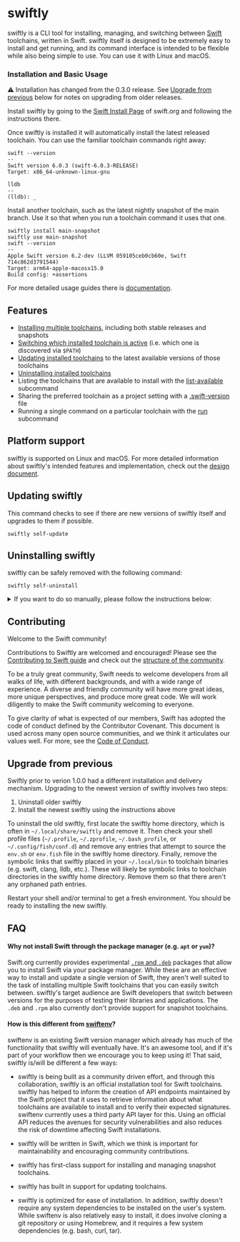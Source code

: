 # swiftly

swiftly is a CLI tool for installing, managing, and switching between [Swift](https://www.swift.org/) toolchains, written in Swift. swiftly itself is designed to be extremely easy to install and get running, and its command interface is intended to be flexible while also being simple to use. You can use it with Linux and macOS.

### Installation and Basic Usage

⚠️ Installation has changed from the 0.3.0 release. See [Upgrade from previous](#upgrade-from-previous) below for notes on upgrading from older releases.

Install swiftly by going to the [Swift Install Page](https://swift.org/install) of swift.org and following the instructions there.

Once swiftly is installed it will automatically install the latest released toolchain. You can use the familiar toolchain commands right away:

```
swift --version
--
Swift version 6.0.3 (swift-6.0.3-RELEASE)
Target: x86_64-unknown-linux-gnu
```

```
lldb
--
(lldb): _
```

Install another toolchain, such as the latest nightly snapshot of the main branch. Use it so that when you run a toolchain command it uses that one.

```
swiftly install main-snapshot
swiftly use main-snapshot
swift --version
--
Apple Swift version 6.2-dev (LLVM 059105ceb0cb60e, Swift 714c862d3791544)
Target: arm64-apple-macosx15.0
Build config: +assertions
```

For more detailed usage guides there is [documentation](https://swiftpackageindex.com/swiftlang/swiftly/main/documentation/swiftlydocs).

## Features

- [Installing multiple toolchains](https://swiftpackageindex.com/swiftlang/swiftly/main/documentation/swiftlydocs/install-toolchains), including both stable releases and snapshots
- [Switching which installed toolchain is active](https://swiftpackageindex.com/swiftlang/swiftly/main/documentation/swiftlydocs/use-toolchains) (i.e. which one is discovered via `$PATH`)
- [Updating installed toolchains](https://swiftpackageindex.com/swiftlang/swiftly/main/documentation/swiftlydocs/update-toolchain) to the latest available versions of those toolchains
- [Uninstalling installed toolchains](https://swiftpackageindex.com/swiftlang/swiftly/main/documentation/swiftlydocs/uninstall-toolchains)
- Listing the toolchains that are available to install with the [list-available](https://swiftpackageindex.com/swiftlang/swiftly/main/documentation/swiftlydocs/swiftly-cli-reference#list-available) subcommand
- Sharing the preferred toolchain as a project setting with a [.swift-version](https://swiftpackageindex.com/swiftlang/swiftly/main/documentation/swiftlydocs/use-toolchains#Sharing-recommended-toolchain-versions) file
- Running a single command on a particular toolchain with the [run](https://swiftpackageindex.com/swiftlang/swiftly/main/documentation/swiftlydocs/swiftly-cli-reference#run) subcommand

## Platform support

swiftly is supported on Linux and macOS. For more detailed information about swiftly's intended features and implementation, check out the [design document](DESIGN.md).

## Updating swiftly

This command checks to see if there are new versions of swiftly itself and upgrades to them if possible.

`swiftly self-update`

## Uninstalling swiftly

swiftly can be safely removed with the following command:

`swiftly self-uninstall`

<details>
<summary>If you want to do so manually, please follow the instructions below:</summary>

NOTE: This will not uninstall any toolchains you have installed unless you do so manually with `swiftly uninstall all`.

1. (Optional) Remove all installed toolchains with `swiftly uninstall all`.

2. Remove any sections added by swiftly in your `.zprofile`, `.bash_profile`, `.profile`, or `fish/conf.d` files. These sections might look like this:

   ```sh
   # Added by swiftly
   . "/Users/<USERNAME>/.swiftly/env.sh"
   ```

3. Remove the swfitly home and bin directories. The default location might be `~/.swiftpm` or `.local/share/swiftly`

4. Restart your shell and check you have correctly removed the swiftly environment.

</details>

## Contributing

Welcome to the Swift community!

Contributions to Swiftly are welcomed and encouraged! Please see the [Contributing to Swift guide](https://www.swift.org/contributing) and check out the [structure of the community](https://www.swift.org/community/#community-structure).

To be a truly great community, Swift needs to welcome developers from all walks of life, with different backgrounds, and with a wide range of experience. A diverse and friendly community will have more great ideas, more unique perspectives, and produce more great code. We will work diligently to make the Swift community welcoming to everyone.

To give clarity of what is expected of our members, Swift has adopted the code of conduct defined by the Contributor Covenant. This document is used across many open source communities, and we think it articulates our values well. For more, see the [Code of Conduct](https://www.swift.org/code-of-conduct/).

## Upgrade from previous

Swiftly prior to verion 1.0.0 had a different installation and delivery mechanism. Upgrading to the newest version of swiftly involves two steps:

1. Uninstall older swiftly
2. Install the newest swiftly using the instructions above

To uninstall the old swiftly, first locate the swiftly home directory, which is often in `~/.local/share/swiftly` and remove it. Then check your shell profile files (`~/.profile`, `~/.zprofile`, `~/.bash_profile`, or `~/.config/fish/conf.d`) and remove any entries that attempt to source the `env.sh` or `env.fish` file in the swiftly home directory. Finally, remove the symbolic links that swiftly placed in your `~/.local/bin` to toolchain binaries (e.g. swift, clang, lldb, etc.). These will likely be symbolic links to toolchain directories in the swiftly home directory. Remove them so that there aren't any orphaned path entries.

Restart your shell and/or terminal to get a fresh environment. You should be ready to installing the new swiftly.

## FAQ

#### Why not install Swift through the package manager (e.g. `apt` or `yum`)?

Swift.org currently provides experimental [`.rpm` and `.deb`](https://forums.swift.org/t/rpm-and-debs-for-swift-call-for-the-community/49117) packages that allow you to install Swift via your package manager. While these are an effective way to install and update a single version of Swift, they aren't well suited to the task of installing multiple Swift toolchains that you can easily switch between. swiftly's target audience are Swift developers that switch between versions for the purposes of testing their libraries and applications. The `.deb` and `.rpm` also currently don't provide support for snapshot toolchains.

#### How is this different from [swiftenv](https://github.com/kylef/swiftenv)?

swiftenv is an existing Swift version manager which already has much of the functionality that swiftly will eventually have. It's an awesome tool, and if it's part of your workflow then we encourage you to keep using it! That said, swiftly is/will be different a few ways:

- swiftly is being built as a community driven effort, and through this collaboration, swiftly is an official installation tool for Swift toolchains. swiftly has helped to inform the creation of API endpoints maintained by the Swift project that it uses to retrieve information about what toolchains are available to install and to verify their expected signatures. swiftenv currently uses a third party API layer for this. Using an official API reduces the avenues for security vulnerabilities and also reduces the risk of downtime affecting Swift installations.

- swiftly will be written in Swift, which we think is important for maintainability and encouraging community contributions.

- swiftly has first-class support for installing and managing snapshot toolchains.

- swiftly has built in support for updating toolchains.

- swiftly is optimized for ease of installation. In addition, swiftly doesn't require any system dependencies to be installed on the user's system. While swiftenv is also relatively easy to install, it does involve cloning a git repository or using Homebrew, and it requires a few system dependencies (e.g. bash, curl, tar).
